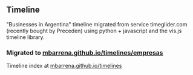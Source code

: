 ## Timeline
"Businesses in Argentina" timeline migrated from service timeglider.com (recently bought by Preceden) using python + javascript and the vis.js timeline library.

### Migrated to [mbarrena.github.io/timelines/empresas](mbarrena.github.io/timelines/empresas)
Timeline index at [mbarrena.github.io/timelines](mbarrena.github.io/timelines)
